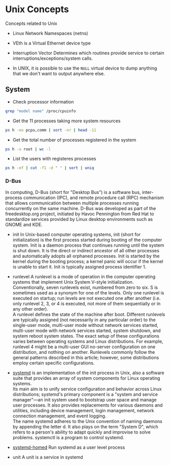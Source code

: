 # Unix Concepts


Concepts related to Unix


* Linux Network Namespaces (netns)
* VEth is a Virtual Ethernet device type
* Interruption Vector
Determines which routines provide service to certain interruptions/exceptions/system calls.

* In UNIX, it is possible to use the `NULL` virtual device to dump anything that we don't want to output anywhere else.

## System
* Check processor information
```bash
grep "model name" /proc/cpuinfo
```

* Get the 11 processes taking more system resources
```bash
ps h -eo pcpu,comm | sort -nr | head -11
```

* Get the total number of processes registered in the system
```bash
ps h -u root | wc -l
```

* List the users with registeres processes
```bash
ps h -ef | cut -f1 -d " " | sort | uniq
```

### D-Bus
In computing, D-Bus (short for "Desktop Bus") is a software bus, inter-process communication (IPC), and remote procedure call (RPC) mechanism that allows communication between multiple processes running concurrently on the same machine. D-Bus was developed as part of the freedesktop.org project, initiated by Havoc Pennington from Red Hat to standardize services provided by Linux desktop environments such as GNOME and KDE.

* init
In Unix-based computer operating systems, init (short for initialization) is the first process started during booting of the computer system. Init is a daemon process that continues running until the system is shut down. It is the direct or indirect ancestor of all other processes and automatically adopts all orphaned processes. Init is started by the kernel during the booting process; a kernel panic will occur if the kernel is unable to start it. Init is typically assigned process identifier 1.  

* runlevel
A runlevel is a mode of operation in the computer operating systems that implement Unix System V-style initialization. Conventionally, seven runlevels exist, numbered from zero to six. S is sometimes used as a synonym for one of the levels. Only one runlevel is executed on startup; run levels are not executed one after another (i.e. only runlevel 2, 3, or 4 is executed, not more of them sequentially or in any other order).  
A runlevel defines the state of the machine after boot. Different runlevels are typically assigned (not necessarily in any particular order) to the single-user mode, multi-user mode without network services started, multi-user mode with network services started, system shutdown, and system reboot system states. The exact setup of these configurations varies between operating systems and Linux distributions. For example, runlevel 4 might be a multi-user GUI no-server configuration on one distribution, and nothing on another. Runlevels commonly follow the general patterns described in this article; however, some distributions employ certain specific configurations. 

* [systemd](https://systemd.io/)
is an implementation of the init process in Unix, also a software suite that provides an array of system components for Linux operating systems.  
Its main aim is to unify service configuration and behavior across Linux distributions; systemd's primary component is a "system and service manager"—an init system used to bootstrap user space and manage user processes. It also provides replacements for various daemons and utilities, including device management, login management, network connection management, and event logging.  
The name systemd adheres to the Unix convention of naming daemons by appending the letter d. It also plays on the term "System D", which refers to a person's ability to adapt quickly and improvise to solve problems. 
systemctl is a program to control systemd.

* [systemd-homed](https://www.freedesktop.org/software/systemd/man/systemd-homed.service.html)
Run systemd as a user level process

* unit
A unit is a service in systemd